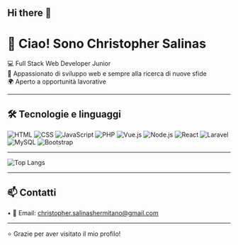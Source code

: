 ## Hi there 👋

# 👋 Ciao! Sono Christopher Salinas

💻 Full Stack Web Developer Junior  
🎯 Appassionato di sviluppo web e sempre alla ricerca di nuove sfide  
🌍 Aperto a opportunità lavorative

---

## 🛠️ Tecnologie e linguaggi

![HTML](https://img.shields.io/badge/-HTML5-E34F26?style=flat&logo=html5&logoColor=white)
![CSS](https://img.shields.io/badge/-CSS3-1572B6?style=flat&logo=css3&logoColor=white)
![JavaScript](https://img.shields.io/badge/-JavaScript-F7DF1E?style=flat&logo=javascript&logoColor=black)
![PHP](https://img.shields.io/badge/-PHP-777BB4?style=flat&logo=php&logoColor=white)
![Vue.js](https://img.shields.io/badge/-Vue.js-4FC08D?style=flat&logo=vue.js&logoColor=white)
![Node.js](https://img.shields.io/badge/-Node.js-339933?style=flat&logo=nodedotjs&logoColor=white)
![React](https://img.shields.io/badge/-React-61DAFB?style=flat&logo=react&logoColor=black)
![Laravel](https://img.shields.io/badge/-Laravel-FF2D20?style=flat&logo=laravel&logoColor=white)
![MySQL](https://img.shields.io/badge/-SQL-003B57?style=flat&logo=mysql&logoColor=white)
![Bootstrap](https://img.shields.io/badge/-Bootstrap-7952B3?style=flat&logo=bootstrap&logoColor=white)

---

![Top Langs](https://github-readme-stats.vercel.app/api/top-langs/?username=ChristopherS24&layout=compact)

<!-- ## 📈 GitHub Stats

[![GitHub Streak](https://streak-stats.demolab.com?user=DylanBlanco&theme=tokyonight&hide_border=false)](https://git.io/streak-stats)

[![Top Langs](https://github-readme-stats.vercel.app/api/top-langs/?username=DylanBlanco&layout=compact&theme=tokyonight)](https://github.com/ChristopherS24)
 -->

---

## 📫 Contatti

•⁠  ⁠📧 Email: christopher.salinashermitano@gmail.com

---

⭐ Grazie per aver visitato il mio profilo!


<!--
**ChristopherS24/ChristopherS24** is a ✨ _special_ ✨ repository because its `README.md` (this file) appears on your GitHub profile.

Here are some ideas to get you started:

- 🔭 I’m currently working on ...
- 🌱 I’m currently learning ...
- 👯 I’m looking to collaborate on ...
- 🤔 I’m looking for help with ...
- 💬 Ask me about ...
- 📫 How to reach me: ...
- 😄 Pronouns: ...
- ⚡ Fun fact: ...
-->
